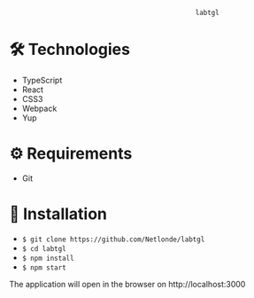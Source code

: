                                                    labtgl

# :hammer_and_wrench: Technologies
<ul>
  <li>TypeScript</li>
  <li>React</li>
  <li>CSS3</li>
  <li>Webpack</li>
  <li>Yup</li>
</ul>

# :gear: Requirements

<ul>
  <li>Git</li>
</ul>

# :rocket: Installation
<ul>
  <li><code>$ git clone https://github.com/Netlonde/labtgl</code></li> 
  <li><code>$ cd labtgl</code></li>
  <li><code>$ npm install</code></li>
  <li><code>$ npm start</code></li>
</ul>

The application will open in the browser on http://localhost:3000
